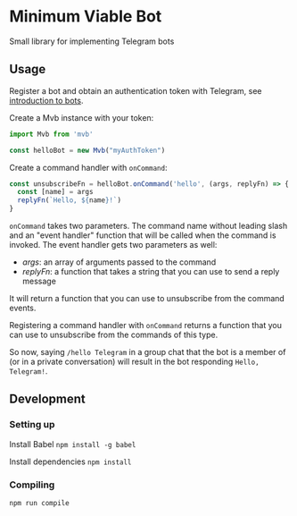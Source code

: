 # Minimum Viable Bot

Small library for implementing Telegram bots

## Usage

Register a bot and obtain an authentication token with Telegram, see [introduction to bots](https://core.telegram.org/bots).

Create a Mvb instance with your token:

```javascript
import Mvb from 'mvb'

const helloBot = new Mvb("myAuthToken")
```

Create a command handler with `onCommand`: 

```javascript
const unsubscribeFn = helloBot.onCommand('hello', (args, replyFn) => {
  const [name] = args
  replyFn(`Hello, ${name}!`)
}
```

`onCommand` takes two parameters. The command name without leading slash and an "event handler" function that will be called when the command is invoked. The event handler gets two parameters as well:

* _args_: an array of arguments passed to the command
* _replyFn_: a function that takes a string that you can use to send a reply message

It will return a function that you can use to unsubscribe from the command events.

Registering a command handler with `onCommand` returns a function that you can use to unsubscribe from the commands of this type.

So now, saying `/hello Telegram` in a group chat that the bot is a member of (or in a private conversation) will result in the bot responding `Hello, Telegram!`.

## Development

### Setting up

Install Babel
```npm install -g babel```

Install dependencies
```npm install```

### Compiling

```npm run compile```
